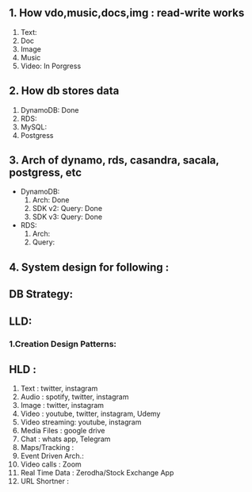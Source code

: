 ## 1. How vdo,music,docs,img : read-write works
  1. Text:
  2. Doc
  3. Image
  4. Music
  5. Video: In Porgress

## 2. How db stores data
1. DynamoDB: Done
1. RDS:
1. MySQL:
1. Postgress

## 3. Arch of dynamo, rds, casandra, sacala, postgress, etc
 - DynamoDB: 
   1. Arch: Done
   2. SDK v2: Query: Done
   3. SDK v3: Query: Done
- RDS:
  1. Arch: 
  2. Query:


## 4. System design for following :
## DB Strategy: 

## LLD:
### 1.Creation Design Patterns:




##  HLD :
1. Text  : twitter, instagram
2. Audio : spotify, twitter, instagram
3. Image : twitter, instagram
4. Video : youtube, twitter, instagram, Udemy
5. Video streaming: youtube, instagram
6. Media Files : google drive
7. Chat : whats app, Telegram
8. Maps/Tracking :
9. Event Driven Arch.:
10. Video calls : Zoom
11. Real Time Data : Zerodha/Stock Exchange App
12. URL Shortner : 